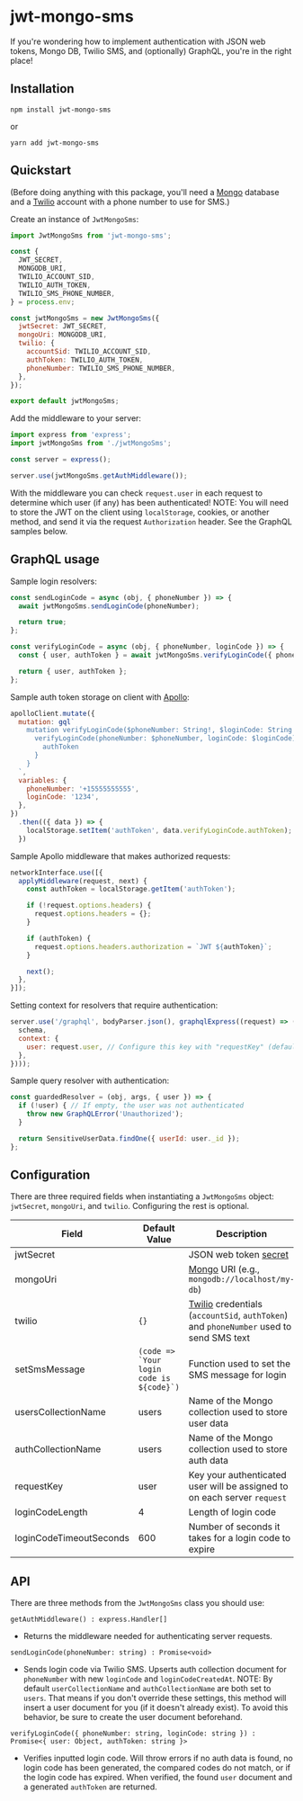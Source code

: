 # jwt-mongo-sms

If you're wondering how to implement authentication with JSON web tokens, Mongo DB, Twilio SMS, and (optionally) GraphQL, you're in the right place!

## Installation

```
npm install jwt-mongo-sms
```

or

```
yarn add jwt-mongo-sms
```

## Quickstart

(Before doing anything with this package, you'll need a [Mongo](https://www.mongodb.com/) database and a [Twilio](https://www.twilio.com/) account with a phone number to use for SMS.)

Create an instance of `JwtMongoSms`:
```javascript
import JwtMongoSms from 'jwt-mongo-sms';

const {
  JWT_SECRET,
  MONGODB_URI,
  TWILIO_ACCOUNT_SID,
  TWILIO_AUTH_TOKEN,
  TWILIO_SMS_PHONE_NUMBER,
} = process.env;

const jwtMongoSms = new JwtMongoSms({
  jwtSecret: JWT_SECRET,
  mongoUri: MONGODB_URI,
  twilio: {
    accountSid: TWILIO_ACCOUNT_SID,
    authToken: TWILIO_AUTH_TOKEN,
    phoneNumber: TWILIO_SMS_PHONE_NUMBER,
  },
});

export default jwtMongoSms;
```

Add the middleware to your server:
```javascript
import express from 'express';
import jwtMongoSms from './jwtMongoSms';

const server = express();

server.use(jwtMongoSms.getAuthMiddleware());
```

With the middleware you can check `request.user` in each request to determine which user (if any) has been authenticated! NOTE: You will need to store the JWT on the client using `localStorage`, cookies, or another method, and send it via the request `Authorization` header. See the GraphQL samples below.

## GraphQL usage

Sample login resolvers:
```javascript
const sendLoginCode = async (obj, { phoneNumber }) => {
  await jwtMongoSms.sendLoginCode(phoneNumber);

  return true;
};

const verifyLoginCode = async (obj, { phoneNumber, loginCode }) => {
  const { user, authToken } = await jwtMongoSms.verifyLoginCode({ phoneNumber, loginCode });

  return { user, authToken };
};
```

Sample auth token storage on client with [Apollo](https://www.npmjs.com/package/apollo-client):
```javascript
apolloClient.mutate({
  mutation: gql`
    mutation verifyLoginCode($phoneNumber: String!, $loginCode: String!) {
      verifyLoginCode(phoneNumber: $phoneNumber, loginCode: $loginCode) {
        authToken
      }
    }
  `,
  variables: {
    phoneNumber: '+15555555555',
    loginCode: '1234',
  },
})
  .then(({ data }) => {
    localStorage.setItem('authToken', data.verifyLoginCode.authToken);
  })
```

Sample Apollo middleware that makes authorized requests:
```javascript
networkInterface.use([{
  applyMiddleware(request, next) {
    const authToken = localStorage.getItem('authToken');

    if (!request.options.headers) {
      request.options.headers = {};
    }

    if (authToken) {
      request.options.headers.authorization = `JWT ${authToken}`;
    }

    next();
  },
}]);
```

Setting context for resolvers that require authentication:
```javascript
server.use('/graphql', bodyParser.json(), graphqlExpress((request) => ({
  schema,
  context: {
    user: request.user, // Configure this key with "requestKey" (defaults to "user")
  },
})));
```

Sample query resolver with authentication:
```javascript
const guardedResolver = (obj, args, { user }) => {
  if (!user) { // If empty, the user was not authenticated
    throw new GraphQLError('Unauthorized');
  }

  return SensitiveUserData.findOne({ userId: user._id });
};
```

## Configuration

There are three required fields when instantiating a `JwtMongoSms` object: `jwtSecret`, `mongoUri`, and `twilio`. Configuring the rest is optional.

Field|Default Value|Description
---|---|---
jwtSecret||JSON web token [secret](https://jwt.io/introduction/)
mongoUri||[Mongo](https://www.mongodb.com/) URI (e.g., `mongodb://localhost/my-db`)
twilio|`{}`|[Twilio](https://www.twilio.com/) credentials (`accountSid`, `authToken`) and `phoneNumber` used to send SMS text
setSmsMessage|```(code => `Your login code is ${code}`)```|Function used to set the SMS message for login
usersCollectionName|users|Name of the Mongo collection used to store user data
authCollectionName|users|Name of the Mongo collection used to store auth data
requestKey|user|Key your authenticated user will be assigned to on each server `request`
loginCodeLength|4|Length of login code
loginCodeTimeoutSeconds|600|Number of seconds it takes for a login code to expire

## API

There are three methods from the `JwtMongoSms` class you should use:

```
getAuthMiddleware() : express.Handler[]
```

* Returns the middleware needed for authenticating server requests.

```
sendLoginCode(phoneNumber: string) : Promise<void>
```

* Sends login code via Twilio SMS. Upserts auth collection document for `phoneNumber` with new `loginCode` and `loginCodeCreatedAt`. NOTE: By default `userCollectionName` and `authCollectionName` are both set to `users`. That means if you don't override these settings, this method will insert a user document for you (if it doesn't already exist). To avoid this behavior, be sure to create the user document beforehand.

```
verifyLoginCode({ phoneNumber: string, loginCode: string }) : Promise<{ user: Object, authToken: string }>
```

* Verifies inputted login code. Will throw errors if no auth data is found, no login code has been generated, the compared codes do not match, or if the login code has expired. When verified, the found `user` document and a generated `authToken` are returned.

